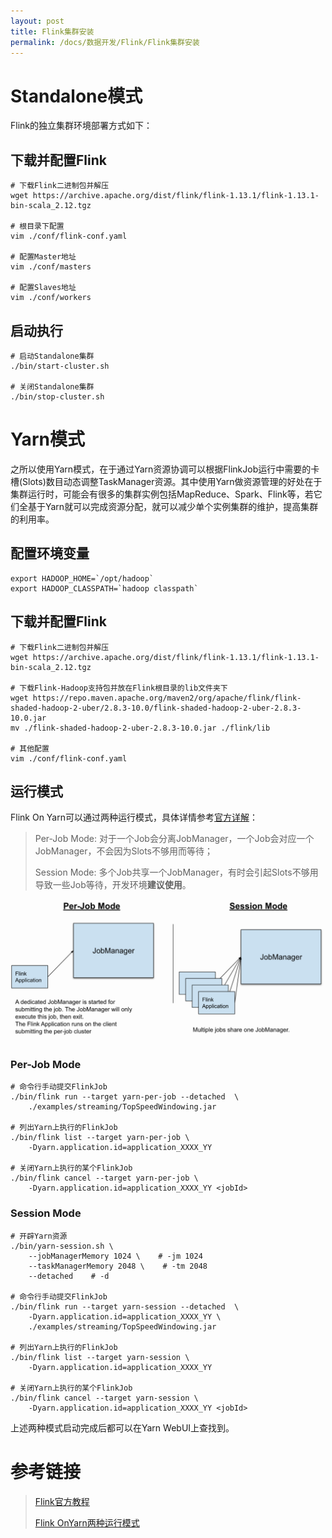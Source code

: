 ```yaml
---
layout: post
title: Flink集群安装
permalink: /docs/数据开发/Flink/Flink集群安装
---
```


# Standalone模式

Flink的独立集群环境部署方式如下：

## 下载并配置Flink

```
# 下载Flink二进制包并解压
wget https://archive.apache.org/dist/flink/flink-1.13.1/flink-1.13.1-bin-scala_2.12.tgz

# 根目录下配置
vim ./conf/flink-conf.yaml

# 配置Master地址
vim ./conf/masters

# 配置Slaves地址
vim ./conf/workers
```

## 启动执行

```
# 启动Standalone集群
./bin/start-cluster.sh

# 关闭Standalone集群
./bin/stop-cluster.sh
```

# Yarn模式

之所以使用Yarn模式，在于通过Yarn资源协调可以根据FlinkJob运行中需要的卡槽(Slots)数目动态调整TaskManager资源。其中使用Yarn做资源管理的好处在于集群运行时，可能会有很多的集群实例包括MapReduce、Spark、Flink等，若它们全基于Yarn就可以完成资源分配，就可以减少单个实例集群的维护，提高集群的利用率。

## 配置环境变量

```
export HADOOP_HOME=`/opt/hadoop`
export HADOOP_CLASSPATH=`hadoop classpath`
```

## 下载并配置Flink

```
# 下载Flink二进制包并解压
wget https://archive.apache.org/dist/flink/flink-1.13.1/flink-1.13.1-bin-scala_2.12.tgz

# 下载Flink-Hadoop支持包并放在Flink根目录的lib文件夹下
wget https://repo.maven.apache.org/maven2/org/apache/flink/flink-shaded-hadoop-2-uber/2.8.3-10.0/flink-shaded-hadoop-2-uber-2.8.3-10.0.jar
mv ./flink-shaded-hadoop-2-uber-2.8.3-10.0.jar ./flink/lib

# 其他配置
vim ./conf/flink-conf.yaml
```

## 运行模式

Flink On Yarn可以通过两种运行模式，具体详情参考[官方详解](https://ci.apache.org/projects/flink/flink-docs-release-1.13/zh/docs/deployment/overview/#deployment-modes)：

> Per-Job Mode: 对于一个Job会分离JobManager，一个Job会对应一个JobManager，不会因为Slots不够用而等待；
>
> Session Mode: 多个Job共享一个JobManager，有时会引起Slots不够用导致一些Job等待，开发环境**建议使用**。

![image-20210630165820214](Flink集群安装.assets/image-20210630165820214.png)

### Per-Job Mode

```
# 命令行手动提交FlinkJob
./bin/flink run --target yarn-per-job --detached  \
    ./examples/streaming/TopSpeedWindowing.jar

# 列出Yarn上执行的FlinkJob
./bin/flink list --target yarn-per-job \
    -Dyarn.application.id=application_XXXX_YY

# 关闭Yarn上执行的某个FlinkJob
./bin/flink cancel --target yarn-per-job \
    -Dyarn.application.id=application_XXXX_YY <jobId>
```

### Session Mode

```
# 开辟Yarn资源
./bin/yarn-session.sh \
    --jobManagerMemory 1024 \    # -jm 1024
    --taskManagerMemory 2048 \    # -tm 2048
    --detached    # -d

# 命令行手动提交FlinkJob
./bin/flink run --target yarn-session --detached  \
    -Dyarn.application.id=application_XXXX_YY \
    ./examples/streaming/TopSpeedWindowing.jar

# 列出Yarn上执行的FlinkJob
./bin/flink list --target yarn-session \
    -Dyarn.application.id=application_XXXX_YY

# 关闭Yarn上执行的某个FlinkJob
./bin/flink cancel --target yarn-session \
    -Dyarn.application.id=application_XXXX_YY <jobId>
```

上述两种模式启动完成后都可以在Yarn WebUI上查找到。

# 参考链接

> [Flink官方教程](https://ci.apache.org/projects/flink/flink-docs-release-1.13/zh/docs/deployment/resource-providers/yarn/)
>
> [Flink OnYarn两种运行模式](https://blog.csdn.net/Jiny_li/article/details/85944203)

